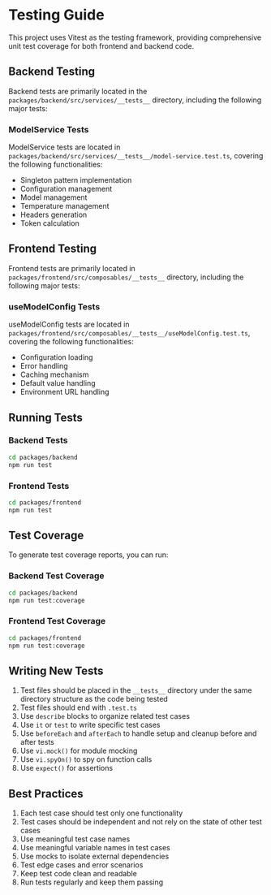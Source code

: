 # Testing Guide

This project uses Vitest as the testing framework, providing comprehensive unit test coverage for both frontend and backend code.

## Backend Testing

Backend tests are primarily located in the `packages/backend/src/services/__tests__` directory, including the following major tests:

### ModelService Tests

ModelService tests are located in `packages/backend/src/services/__tests__/model-service.test.ts`, covering the following functionalities:

- Singleton pattern implementation
- Configuration management
- Model management
- Temperature management
- Headers generation
- Token calculation

## Frontend Testing

Frontend tests are primarily located in `packages/frontend/src/composables/__tests__` directory, including the following major tests:

### useModelConfig Tests

useModelConfig tests are located in `packages/frontend/src/composables/__tests__/useModelConfig.test.ts`, covering the following functionalities:

- Configuration loading
- Error handling
- Caching mechanism
- Default value handling
- Environment URL handling

## Running Tests

### Backend Tests

```bash
cd packages/backend
npm run test
```

### Frontend Tests

```bash
cd packages/frontend
npm run test
```

## Test Coverage

To generate test coverage reports, you can run:

### Backend Test Coverage

```bash
cd packages/backend
npm run test:coverage
```

### Frontend Test Coverage

```bash
cd packages/frontend
npm run test:coverage
```

## Writing New Tests

1. Test files should be placed in the `__tests__` directory under the same directory structure as the code being tested
2. Test files should end with `.test.ts`
3. Use `describe` blocks to organize related test cases
4. Use `it` or `test` to write specific test cases
5. Use `beforeEach` and `afterEach` to handle setup and cleanup before and after tests
6. Use `vi.mock()` for module mocking
7. Use `vi.spyOn()` to spy on function calls
8. Use `expect()` for assertions

## Best Practices

1. Each test case should test only one functionality
2. Test cases should be independent and not rely on the state of other test cases
3. Use meaningful test case names
4. Use meaningful variable names in test cases
5. Use mocks to isolate external dependencies
6. Test edge cases and error scenarios
7. Keep test code clean and readable
8. Run tests regularly and keep them passing
